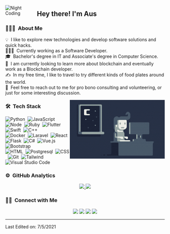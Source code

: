 <!-- ![Aus Banner](https://raw.githubusercontent.com/AVS1508/AVS1508/master/assets/Aditya%20Vikram%20Singh%20Banner.jpg) -->

<img alt="Night Coding" src="https://66.media.tumblr.com/4334a9b0943ea9582ef5a6525bbfe7bc/tumblr_mm32b2oKVQ1rfjowdo1_500.gif" width='100' align="left"/><h2>Hey there! I'm Aus</h2>

### 👨🏻‍💻 &nbsp;About Me

💡 &nbsp;I like to explore new technologies and develop software solutions and quick hacks.\
👨🏻‍💻 &nbsp;Currently working as a Software Developer.\
🎓 &nbsp;Bachelor's degree in IT and Associate's degree in Computer Science.\
🌱 &nbsp;I am currently looking to learn more about blockchain and eventually work as a Blockchain developer.\
✍️ &nbsp;In my free time, I like to travel to try different kinds of food plates around the world.\
💬 &nbsp;Feel free to reach out to me for pro bono consulting and volunteering, or just for some interesting discussion.

<img alt="Night Coding" src="https://raw.githubusercontent.com/AVS1508/AVS1508/master/assets/Night-Coding.gif" align="right"/>

### 🛠 &nbsp;Tech Stack

![Python](https://img.shields.io/badge/-Python-05122A?style=flat&logo=python)&nbsp;
![JavaScript](https://img.shields.io/badge/-JavaScript-05122A?style=flat&logo=javascript)&nbsp;
![Node](https://img.shields.io/badge/-Node.js-05122A?style=flat&logo=node.js)&nbsp;
![Ruby](https://img.shields.io/badge/-Ruby-05122A?style=flat&logo=ruby&logoColor=red)&nbsp;
![Flutter](https://img.shields.io/badge/-Flutter-05122A?style=flat&logo=flutter)&nbsp;
![Swift](https://img.shields.io/badge/-Swift-05122A?style=flat&logo=swift)&nbsp;
![C++](https://img.shields.io/badge/-C++-05122A?style=flat&logo=C%2B%2B&logoColor=00599C)\
![Docker](https://img.shields.io/badge/-Docker-05122A?style=flat&logo=docker)&nbsp;
![Laravel](https://img.shields.io/badge/-Laravel-05122A?style=flat&logo=laravel)&nbsp;
![React](https://img.shields.io/badge/-React-05122A?style=flat&logo=react)&nbsp;
![Flask](https://img.shields.io/badge/-Flask-05122A?style=flat&logo=flask)&nbsp;
![C#](https://img.shields.io/badge/-CSharp-05122A?style=flat&logo=csharp&logoColor=purple)&nbsp;
![Vue.js](https://img.shields.io/badge/-Vue.js-05122A?style=flat&logo=vue.js)&nbsp;
![Bootstrap](https://img.shields.io/badge/-Bootstrap-05122A?style=flat&logo=bootstrap&logoColor=563D7C)\
![HTML](https://img.shields.io/badge/-HTML-05122A?style=flat&logo=HTML5)&nbsp;
![Postgresql](https://img.shields.io/badge/-Postgresql-05122A?style=flat&logo=postgresql)&nbsp;
![CSS](https://img.shields.io/badge/-CSS-05122A?style=flat&logo=CSS3&logoColor=1572B6)&nbsp;
![Git](https://img.shields.io/badge/-Git-05122A?style=flat&logo=git)&nbsp;
![Tailwind](https://img.shields.io/badge/-Tailwindcss-05122A?style=flat&logo=tailwindcss)\
![Visual Studio Code](https://img.shields.io/badge/-Visual%20Studio%20Code-05122A?style=flat&logo=visual-studio-code&logoColor=007ACC)&nbsp;

### ⚙️ &nbsp;GitHub Analytics

<p align="center">
<a href="https://github.com/Anstroy">
  <img height="180em" src="https://github-readme-stats-eight-theta.vercel.app/api?username=Anstroy&show_icons=true&theme=algolia&include_all_commits=true&count_private=true"/>
  <img height="180em" src="https://github-readme-stats-eight-theta.vercel.app/api/top-langs/?username=Anstroy&layout=compact&langs_count=8&theme=algolia"/>
</a>
</p>

### 🤝🏻 &nbsp;Connect with Me

<p align="center">
<a href="https://auscode.me"><img src="https://img.shields.io/badge/-auscode.me-3423A6?style=flat&logo=Google-Chrome&logoColor=white"/></a>
<a href="https://www.linkedin.com/in/aus-gomez/"><img src="https://img.shields.io/badge/-Aus%20Gomez-0077B5?style=flat&logo=Linkedin&logoColor=white"/></a>
<a href="mailto:aus.gomez95@gmail.com"><img src="https://img.shields.io/badge/-aus.gomez95@gmail.com-D14836?style=flat&logo=Gmail&logoColor=white"/></a>
<a href="https://instagram.com/auscode.me"><img src="https://img.shields.io/badge/-@auscode.me-E4405F?style=flat&logo=Instagram&logoColor=white"/></a>
</p>

-----
Last Edited on: 7/5/2021
